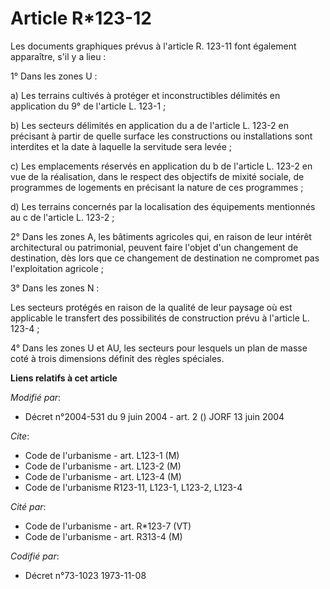 # Article R*123-12

Les documents graphiques prévus à l'article R. 123-11 font également apparaître, s'il y a lieu :

1° Dans les zones U :

a) Les terrains cultivés à protéger et inconstructibles délimités en application du 9° de l'article L. 123-1 ;

b) Les secteurs délimités en application du a de l'article L. 123-2 en précisant à partir de quelle surface les constructions
ou installations sont interdites et la date à laquelle la servitude sera levée ;

c) Les emplacements réservés en application du b de l'article L. 123-2 en vue de la réalisation, dans le respect des
objectifs de mixité sociale, de programmes de logements en précisant la nature de ces programmes ;

d) Les terrains concernés par la localisation des équipements mentionnés au c de l'article L. 123-2 ;

2° Dans les zones A, les bâtiments agricoles qui, en raison de leur intérêt architectural ou patrimonial, peuvent faire
l'objet d'un changement de destination, dès lors que ce changement de destination ne compromet pas l'exploitation agricole ;

3° Dans les zones N :

Les secteurs protégés en raison de la qualité de leur paysage où est applicable le transfert des possibilités de construction
prévu à l'article L. 123-4 ;

4° Dans les zones U et AU, les secteurs pour lesquels un plan de masse coté à trois dimensions définit des règles spéciales.

**Liens relatifs à cet article**

_Modifié par_:

  - Décret n°2004-531 du 9 juin 2004 - art. 2 () JORF 13 juin 2004

_Cite_:

  - Code de l'urbanisme - art. L123-1 (M)
  - Code de l'urbanisme - art. L123-2 (M)
  - Code de l'urbanisme - art. L123-4 (M)
  - Code de l'urbanisme R123-11, L123-1, L123-2, L123-4

_Cité par_:

  - Code de l'urbanisme - art. R*123-7 (VT)
  - Code de l'urbanisme - art. R313-4 (M)

_Codifié par_:

  - Décret n°73-1023 1973-11-08
